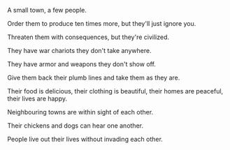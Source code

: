 A small town, a few people.

Order them to produce ten times more,
but they'll just ignore you.

Threaten them with consequences,
but they're civilized.

They have war chariots
they don't take anywhere.

They have armor and weapons
they don't show off.

Give them back their plumb lines
and take them as they are.

Their food is delicious,
their clothing is beautiful,
their homes are peaceful,
their lives are happy.

Neighbouring towns
are within sight of each other.

Their chickens and dogs
can hear one another.

People live out their lives
without invading each other.
